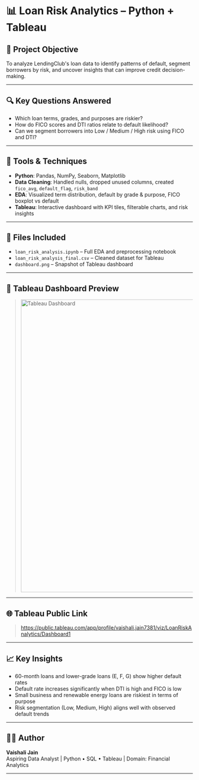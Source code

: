 # 📊 Loan Risk Analytics – Python + Tableau

## 🎯 Project Objective
To analyze LendingClub's loan data to identify patterns of default, segment borrowers by risk, and uncover insights that can improve credit decision-making.

---

## 🔍 Key Questions Answered
- Which loan terms, grades, and purposes are riskier?
- How do FICO scores and DTI ratios relate to default likelihood?
- Can we segment borrowers into Low / Medium / High risk using FICO and DTI?

---

## 🧰 Tools & Techniques
- **Python**: Pandas, NumPy, Seaborn, Matplotlib
- **Data Cleaning**: Handled nulls, dropped unused columns, created `fico_avg`, `default_flag`, `risk_band`
- **EDA**: Visualized term distribution, default by grade & purpose, FICO boxplot vs default
- **Tableau**: Interactive dashboard with KPI tiles, filterable charts, and risk insights

---

## 📁 Files Included
- `loan_risk_analysis.ipynb` – Full EDA and preprocessing notebook
- `loan_risk_analysis_final.csv` – Cleaned dataset for Tableau
- `dashboard.png` – Snapshot of Tableau dashboard

---

## 📸 Tableau Dashboard Preview
> <img width="791" alt="Tableau Dashboard" src="https://github.com/user-attachments/assets/f94890ec-bc0b-4d70-87d2-f7ab28b36cf9" />


---

## 🌐 Tableau Public Link
> https://public.tableau.com/app/profile/vaishali.jain7381/viz/LoanRiskAnalytics/Dashboard1

---

## 📈 Key Insights
- 60-month loans and lower-grade loans (E, F, G) show higher default rates
- Default rate increases significantly when DTI is high and FICO is low
- Small business and renewable energy loans are riskiest in terms of purpose
- Risk segmentation (Low, Medium, High) aligns well with observed default trends

---

## 👩‍💻 Author
**Vaishali Jain**  
Aspiring Data Analyst | Python • SQL • Tableau | Domain: Financial Analytics

---

